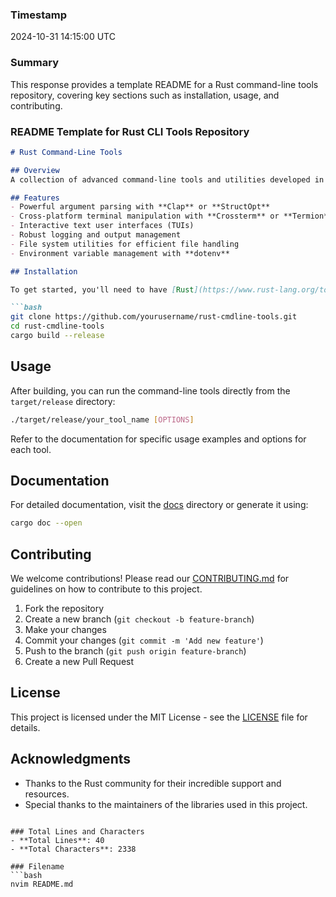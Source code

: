 ### Timestamp
2024-10-31 14:15:00 UTC

### Summary
This response provides a template README for a Rust command-line tools repository, covering key sections such as installation, usage, and contributing.

### README Template for Rust CLI Tools Repository

```markdown
# Rust Command-Line Tools

## Overview
A collection of advanced command-line tools and utilities developed in Rust, aimed at improving productivity and enhancing user experience in terminal applications.

## Features
- Powerful argument parsing with **Clap** or **StructOpt**
- Cross-platform terminal manipulation with **Crossterm** or **Termion**
- Interactive text user interfaces (TUIs)
- Robust logging and output management
- File system utilities for efficient file handling
- Environment variable management with **dotenv**

## Installation

To get started, you'll need to have [Rust](https://www.rust-lang.org/tools/install) installed on your machine. Clone this repository and build the project:

```bash
git clone https://github.com/yourusername/rust-cmdline-tools.git
cd rust-cmdline-tools
cargo build --release
```

## Usage

After building, you can run the command-line tools directly from the `target/release` directory:

```bash
./target/release/your_tool_name [OPTIONS]
```

Refer to the documentation for specific usage examples and options for each tool.

## Documentation

For detailed documentation, visit the [docs](docs) directory or generate it using:

```bash
cargo doc --open
```

## Contributing

We welcome contributions! Please read our [CONTRIBUTING.md](CONTRIBUTING.md) for guidelines on how to contribute to this project.

1. Fork the repository
2. Create a new branch (`git checkout -b feature-branch`)
3. Make your changes
4. Commit your changes (`git commit -m 'Add new feature'`)
5. Push to the branch (`git push origin feature-branch`)
6. Create a new Pull Request

## License

This project is licensed under the MIT License - see the [LICENSE](LICENSE) file for details.

## Acknowledgments

- Thanks to the Rust community for their incredible support and resources.
- Special thanks to the maintainers of the libraries used in this project.

```

### Total Lines and Characters
- **Total Lines**: 40
- **Total Characters**: 2338

### Filename
```bash
nvim README.md
```
